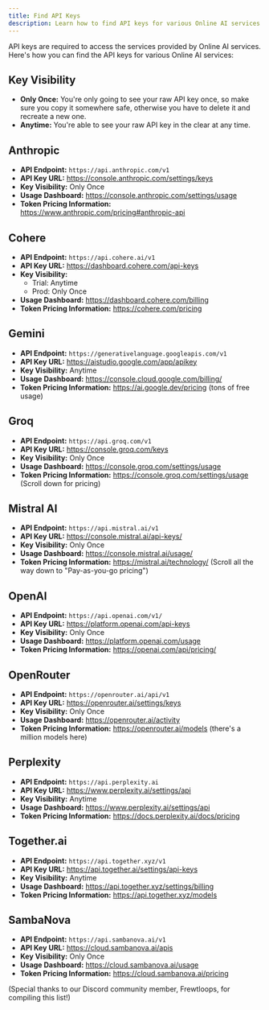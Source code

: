 ```yaml
---
title: Find API Keys
description: Learn how to find API keys for various Online AI services
---
```


API keys are required to access the services provided by Online AI services. Here's how you can find the API keys for various Online AI services:

## **Key Visibility**

- **Only Once:** You're only going to see your raw API key once, so make sure you copy it somewhere safe, otherwise you have to delete it and recreate a new one.
- **Anytime:** You're able to see your raw API key in the clear at any time.
## **Anthropic**

* **API Endpoint:** `https://api.anthropic.com/v1`
* **API Key URL:** https://console.anthropic.com/settings/keys
* **Key Visibility:** Only Once
* **Usage Dashboard:**  https://console.anthropic.com/settings/usage
* **Token Pricing Information:** https://www.anthropic.com/pricing#anthropic-api

## **Cohere**

* **API Endpoint:** `https://api.cohere.ai/v1`
* **API Key URL:** https://dashboard.cohere.com/api-keys
* **Key Visibility:**
    * Trial: Anytime
    * Prod: Only Once
* **Usage Dashboard:** https://dashboard.cohere.com/billing
* **Token Pricing Information:** https://cohere.com/pricing

## **Gemini**

* **API Endpoint:** `https://generativelanguage.googleapis.com/v1`
* **API Key URL:** https://aistudio.google.com/app/apikey
* **Key Visibility:** Anytime
* **Usage Dashboard:**  https://console.cloud.google.com/billing/
* **Token Pricing Information:** https://ai.google.dev/pricing (tons of free usage)

## **Groq**

* **API Endpoint:** `https://api.groq.com/v1`
* **API Key URL:** https://console.groq.com/keys
* **Key Visibility:** Only Once
* **Usage Dashboard:** https://console.groq.com/settings/usage
* **Token Pricing Information:** https://console.groq.com/settings/usage (Scroll down for pricing)

## **Mistral AI**

* **API Endpoint:** `https://api.mistral.ai/v1`
* **API Key URL:** https://console.mistral.ai/api-keys/
* **Key Visibility:** Only Once
* **Usage Dashboard:** https://console.mistral.ai/usage/
* **Token Pricing Information:**  https://mistral.ai/technology/ (Scroll all the way down to "Pay-as-you-go pricing")

## **OpenAI**

* **API Endpoint:** `https://api.openai.com/v1/`
* **API Key URL:** https://platform.openai.com/api-keys
* **Key Visibility:** Only Once
* **Usage Dashboard:** https://platform.openai.com/usage
* **Token Pricing Information:** https://openai.com/api/pricing/

## **OpenRouter**

* **API Endpoint:** `https://openrouter.ai/api/v1`
* **API Key URL:** https://openrouter.ai/settings/keys
* **Key Visibility:** Only Once
* **Usage Dashboard:** https://openrouter.ai/activity
* **Token Pricing Information:** https://openrouter.ai/models (there's a million models here)

## **Perplexity**

* **API Endpoint:** `https://api.perplexity.ai`
* **API Key URL:** https://www.perplexity.ai/settings/api
* **Key Visibility:** Anytime
* **Usage Dashboard:**  https://www.perplexity.ai/settings/api
* **Token Pricing Information:** https://docs.perplexity.ai/docs/pricing

## **Together.ai**

* **API Endpoint:** `https://api.together.xyz/v1`
* **API Key URL:** https://api.together.ai/settings/api-keys
* **Key Visibility:** Anytime
* **Usage Dashboard:** https://api.together.xyz/settings/billing
* **Token Pricing Information:** https://api.together.xyz/models

## **SambaNova**

* **API Endpoint:** `https://api.sambanova.ai/v1`
* **API Key URL:** https://cloud.sambanova.ai/apis
* **Key Visibility:** Only Once
* **Usage Dashboard:** https://cloud.sambanova.ai/usage
* **Token Pricing Information:** https://cloud.sambanova.ai/pricing


(Special thanks to our Discord community member, Frewtloops, for compiling this list!)
